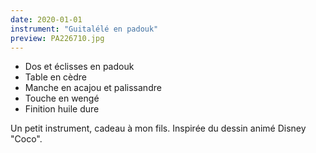 ```yaml
---
date: 2020-01-01
instrument: "Guitalélé en padouk"
preview: PA226710.jpg
---
```


- Dos et éclisses en padouk
- Table en cèdre
- Manche en acajou et palissandre
- Touche en wengé
- Finition huile dure

Un petit instrument, cadeau à mon fils. Inspirée du dessin animé Disney "Coco".